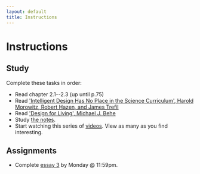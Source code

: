 ```yaml
---
layout: default
title: Instructions
---
```



# Instructions #


## Study

Complete these tasks in order:

+ Read chapter 2.1--2.3 (up until p.75)
+ Read ['Intelligent Design Has No Place in the Science Curriculum', Harold Morowitz, Robert Hazen, and James Trefil](/Teaching/Examined/God/Intel.pdf)
+ Read ['Design for Living', Michael J. Behe](/Teaching/Examined/God/Des.pdf)
+ Study [the notes](/Teaching/Examined/God/Handout1). 
+ Start watching this series of [videos](https://www.youtube.com/playlist?list=PLtKNX4SfKpzUPEsH9rswhJDwKp0oU40Xo). View as many as you find interesting. 


## Assignments

+ Complete [essay 3](/Teaching/Examined/God/SW2) by Monday  @ 11:59pm.
